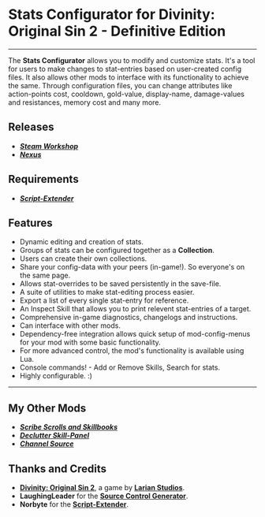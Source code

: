 # **Stats Configurator** for Divinity: Original Sin 2 - Definitive Edition

----------

The **Stats Configurator** allows you to modify and customize stats. It's a tool for users to make changes to stat-entries based on user-created config files. It also allows other mods to interface with its functionality to achieve the same. Through configuration files, you can change attributes like action-points cost, cooldown, gold-value, display-name, damage-values and resistances, memory cost and many more.

## Releases

* ***[Steam Workshop](#SteamWorkshop)***
* ***[Nexus](#NexusMods)***

## Requirements

* ***[Script-Extender](https://github.com/Norbyte/ositools)***

## Features

* Dynamic editing and creation of stats.
* Groups of stats can be configured together as a **Collection**.
* Users can create their own collections.
* Share your config-data with your peers (in-game!). So everyone's on the same page.
* Allows stat-overrides to be saved persistently in the save-file.
* A suite of utilities to make stat-editing process easier.
* Export a list of every single stat-entry for reference.
* An Inspect Skill that allows you to print relevent stat-entries of a target.
* Comprehensive in-game diagnostics, changelogs and instructions.
* Can interface with other mods.
* Dependency-free integration allows quick setup of mod-config-menus for your mod with some basic functionality.
* For more advanced control, the mod's functionality is available using Lua.
* Console commands! - Add or Remove Skills, Search for stats.
* Highly configurable. :)

----------

## My Other Mods

* ***[Scribe Scrolls and Skillbooks](https://steamcommunity.com/sharedfiles/filedetails/?id=2012742114)***
* ***[Declutter Skill-Panel](https://steamcommunity.com/sharedfiles/filedetails/?id=2049313850)***
* ***[Channel Source](https://steamcommunity.com/sharedfiles/filedetails/?id=2028696492)***

## Thanks and Credits

* **[Divinity: Original Sin 2](http://store.steampowered.com/app/435150/Divinity_Original_Sin_2/)**, a game by **[Larian Studios](http://larian.com/)**.
* **LaughingLeader** for the **[Source Control Generator](https://github.com/LaughingLeader/SourceControlGenerator)**.
* **Norbyte** for the **[Script-Extender](https://github.com/Norbyte/ositools)**.
